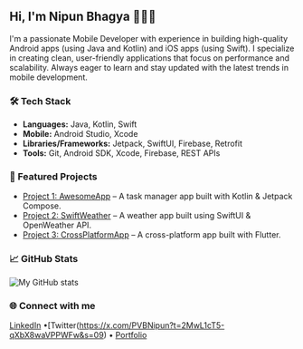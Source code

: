 ## Hi, I'm Nipun Bhagya 🤗🧑‍💻

I'm a passionate Mobile Developer with experience in building high-quality Android apps (using Java and Kotlin) and iOS apps (using Swift). I specialize in creating clean, user-friendly applications that focus on performance and scalability. Always eager to learn and stay updated with the latest trends in mobile development.

### 🛠️ Tech Stack

- **Languages:** Java, Kotlin, Swift
- **Mobile:** Android Studio, Xcode
- **Libraries/Frameworks:** Jetpack, SwiftUI, Firebase, Retrofit
- **Tools:** Git, Android SDK, Xcode, Firebase, REST APIs

### 📱 Featured Projects

- [Project 1: AwesomeApp]() – A task manager app built with Kotlin & Jetpack Compose.
- [Project 2: SwiftWeather]() – A weather app built using SwiftUI & OpenWeather API.
- [Project 3: CrossPlatformApp]() – A cross-platform app built with Flutter.

### 📈 GitHub Stats

![My GitHub stats](https://github.com/Nipunpv)

### 🌐 Connect with me

[LinkedIn](https://www.linkedin.com/in/nipun-bhagya-041379259 )
•[Twitter(https://x.com/PVBNipun?t=2MwL1cT5-qXbX8waVPPWFw&s=09) 
• [Portfolio](https://yourportfolio.com)
